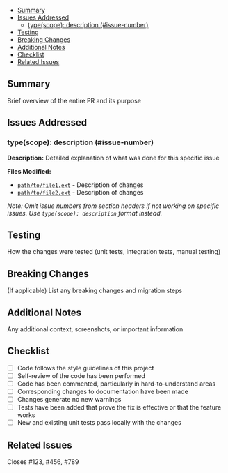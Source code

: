 <!-- START doctoc generated TOC please keep comment here to allow auto update -->
<!-- DON'T EDIT THIS SECTION, INSTEAD RE-RUN doctoc TO UPDATE -->

- [Summary](#summary)
- [Issues Addressed](#issues-addressed)
  - [type(scope): description (#issue-number)](#typescope-description-issue-number)
- [Testing](#testing)
- [Breaking Changes](#breaking-changes)
- [Additional Notes](#additional-notes)
- [Checklist](#checklist)
- [Related Issues](#related-issues)

<!-- END doctoc generated TOC please keep comment here to allow auto update -->

<!-- file: .github/PULL_REQUEST_TEMPLATE.md -->
<!-- version: 1.0.0 -->
<!-- guid: 6b7c8d9e-0f12-3456-789a-bcdef0123456 -->

## Summary

Brief overview of the entire PR and its purpose

## Issues Addressed

### type(scope): description (#issue-number)

**Description:** Detailed explanation of what was done for this specific issue

**Files Modified:**

- [`path/to/file1.ext`](./path/to/file1.ext) - Description of changes
- [`path/to/file2.ext`](./path/to/file2.ext) - Description of changes

_Note: Omit issue numbers from section headers if not working on specific
issues. Use `type(scope): description` format instead._

## Testing

How the changes were tested (unit tests, integration tests, manual testing)

## Breaking Changes

(If applicable) List any breaking changes and migration steps

## Additional Notes

Any additional context, screenshots, or important information

## Checklist

- [ ] Code follows the style guidelines of this project
- [ ] Self-review of the code has been performed
- [ ] Code has been commented, particularly in hard-to-understand areas
- [ ] Corresponding changes to documentation have been made
- [ ] Changes generate no new warnings
- [ ] Tests have been added that prove the fix is effective or that the feature
      works
- [ ] New and existing unit tests pass locally with the changes

## Related Issues

Closes #123, #456, #789
